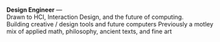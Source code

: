 **Design Engineer** — <br />
Drawn to HCI, Interaction Design, and the future of computing. <br />
Building creative / design tools and future computers
Previously a motley mix of applied math, philosophy, ancient texts, and fine art
